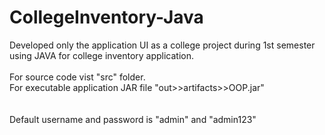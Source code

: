 # CollegeInventory-Java
Developed only the application UI as a college project during 1st semester using JAVA for college inventory application.
<br></br>
For source code vist "src" folder.<br>
For executable application JAR file "out>>artifacts>>OOP.jar"
<br></br>
<br> Default username and password is "admin" and "admin123"</br>
